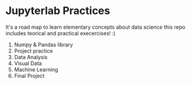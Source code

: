 # Jupyterlab Practices
It's a road map to learn elementary concepts about data science
this repo includes teorical and practical execercises! :)

1. Numpy & Pandas library
2. Project practice 
3. Data Analysis
4. Visual Data
5. Machine Learning
6. Final Project
